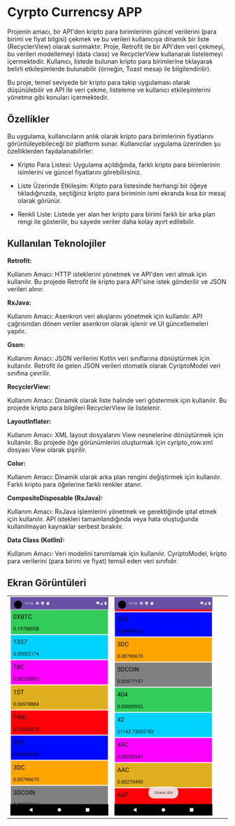 
# Cyrpto Currencsy APP

Projenin amacı, bir API'den kripto para birimlerinin güncel verilerini (para birimi ve fiyat bilgisi) çekmek ve bu verileri kullanıcıya dinamik bir liste (RecyclerView) olarak sunmaktır. Proje, Retrofit ile bir API'den veri çekmeyi, bu verileri modellemeyi (data class) ve RecyclerView kullanarak listelemeyi içermektedir. Kullanıcı, listede bulunan kripto para birimlerine tıklayarak belirli etkileşimlerde bulunabilir (örneğin, Toast mesajı ile bilgilendirilir).

Bu proje, temel seviyede bir kripto para takip uygulaması olarak düşünülebilir ve API ile veri çekme, listeleme ve kullanıcı etkileşimlerini yönetme gibi konuları içermektedir.


## Özellikler
Bu uygulama, kullanıcıların anlık olarak kripto para birimlerinin fiyatlarını görüntüleyebileceği bir platform sunar. Kullanıcılar uygulama üzerinden şu özelliklerden faydalanabilirler:

- Kripto Para Listesi: Uygulama açıldığında, farklı kripto para birimlerinin isimlerini ve güncel fiyatlarını görebilirsiniz.

- Liste Üzerinde Etkileşim: Kripto para listesinde herhangi bir öğeye tıkladığınızda, seçtiğiniz kripto para biriminin ismi ekranda kısa bir mesaj olarak görünür.

- Renkli Liste: Listede yer alan her kripto para birimi farklı bir arka plan rengi ile gösterilir, bu sayede veriler daha kolay ayırt edilebilir.


  
## Kullanılan Teknolojiler

**Retrofit:**

Kullanım Amacı: HTTP isteklerini yönetmek ve API'den veri almak için kullanılır. Bu projede Retrofit ile kripto para API'sine istek gönderilir ve JSON verileri alınır.

**RxJava:**

Kullanım Amacı: Asenkron veri akışlarını yönetmek için kullanılır. API çağrısından dönen veriler asenkron olarak işlenir ve UI güncellemeleri yapılır.

**Gson:**

Kullanım Amacı: JSON verilerini Kotlin veri sınıflarına dönüştürmek için kullanılır. Retrofit ile gelen JSON verileri otomatik olarak CyriptoModel veri sınıfına çevrilir.

**RecyclerView:**

Kullanım Amacı: Dinamik olarak liste halinde veri göstermek için kullanılır. Bu projede kripto para bilgileri RecyclerView ile listelenir.

**LayoutInflater:**

Kullanım Amacı: XML layout dosyalarını View nesnelerine dönüştürmek için kullanılır. Bu projede öğe görünümlerini oluşturmak için cyripto_row.xml dosyası View olarak şişirilir.

**Color:**

Kullanım Amacı: Dinamik olarak arka plan rengini değiştirmek için kullanılır. Farklı kripto para öğelerine farklı renkler atanır.

**CompositeDisposable (RxJava):**

Kullanım Amacı: RxJava işlemlerini yönetmek ve gerektiğinde iptal etmek için kullanılır. API istekleri tamamlandığında veya hata oluştuğunda kullanılmayan kaynaklar serbest bırakılır.

**Data Class (Kotlin):**

Kullanım Amacı: Veri modelini tanımlamak için kullanılır. CyriptoModel, kripto para verilerini (para birimi ve fiyat) temsil eden veri sınıfıdır.
  
## Ekran Görüntüleri

|||||
|------------------|------------------|------------------|------------------|
| ![Ekran 1](https://github.com/murat-guzel33/myScreenShotFiles/blob/master/CyrptoCurrencyAPP/Ss1.png?raw=true) | ![Ekran 2](https://github.com/murat-guzel33/myScreenShotFiles/blob/master/CyrptoCurrencyAPP/Ss2.png?raw=true)

  
